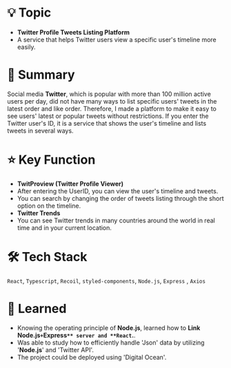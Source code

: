 # 💡 Topic

- **Twitter Profile Tweets Listing Platform**
- A service that helps Twitter users view a specific user's timeline more easily.

# 📝 Summary

Social media **Twitter**, which is popular with more than 100 million active users per day, did not have many ways to list specific users' tweets in the latest order and like order. Therefore, I made a platform to make it easy to see users' latest or popular tweets without restrictions. If you enter the Twitter user's ID, it is a service that shows the user's timeline and lists tweets in several ways.

# ⭐️ Key Function

- **TwitProview (Twitter Profile Viewer)**
- After entering the UserID, you can view the user's timeline and tweets.
- You can search by changing the order of tweets listing through the short option on the timeline.
- **Twitter Trends**
- You can see Twitter trends in many countries around the world in real time and in your current location.

# 🛠 Tech Stack

`React`, `Typescript`, `Recoil`, `styled-components`, `Node.js`, `Express` , `Axios`

# 🤔 Learned

- Knowing the operating principle of **Node.js**, learned how to **Link **Node.js` + `Express`** server and **React`**.**.
- Was able to study how to efficiently handle 'Json' data by utilizing '**Node.js**' and 'Twitter API'.
- The project could be deployed using 'Digital Ocean'.

